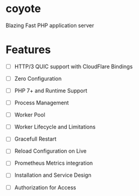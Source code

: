 # coyote

Blazing Fast PHP application server

# Features

- [ ] HTTP/3 QUIC support with CloudFlare Bindings
- [ ] Zero Configuration
- [ ] PHP 7+ and Runtime Support
- [ ] Process Management
- [ ] Worker Pool
- [ ] Worker Lifecycle and Limitations
- [ ] Gracefull Restart
- [ ] Reload Configuration on Live
- [ ] Prometheus Metrics integration
- [ ] Installation and Service Design
- [ ] Authorization for Access

